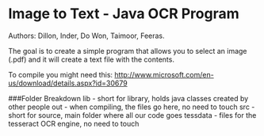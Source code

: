 Image to Text - Java OCR Program
=====

Authors: Dillon, Inder, Do Won, Taimoor, Feeras.

The goal is to create a simple program that allows you to select an image (.pdf) and it will create a text file with the contents.


To compile you might need this: http://www.microsoft.com/en-us/download/details.aspx?id=30679

###Folder Breakdown
lib - short for library, holds java classes created by other people
out - when compiling, the files go here, no need to touch
src - short for source, main folder where all our code goes
tessdata - files for the tesseract OCR engine, no need to touch
